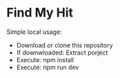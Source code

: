 # Find My Hit

Simple local usage:

- Download or clone this repository
- If downwloaded: Extract porject
- Execute:  npm install
- Execute:  npm run dev


